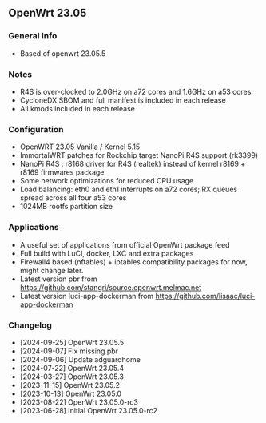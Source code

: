 ## OpenWrt 23.05

### General Info
- Based of openwrt 23.05.5

### Notes
- R4S is over-clocked to 2.0GHz on a72 cores and 1.6GHz on a53 cores.
- CycloneDX SBOM and full manifest is included in each release
- All kmods included in each release

### Configuration
- OpenWRT 23.05 Vanilla / Kernel 5.15
- ImmortalWRT patches for Rockchip target NanoPi R4S support (rk3399)
- NanoPi R4S : r8168 driver for R4S (realtek) instead of kernel r8169 + r8169 firmwares package
- Some network optimizations for reduced CPU usage
- Load balancing: eth0 and eth1 interrupts on a72 cores; RX queues spread across all four a53 cores
- 1024MB rootfs partition size

### Applications
- A useful set of applications from official OpenWrt package feed
- Full build with LuCI, docker, LXC and extra packages
- Firewall4 based (nftables) + iptables compatibility packages for now, might change later.
- Latest version pbr from https://github.com/stangri/source.openwrt.melmac.net
- Latest version luci-app-dockerman from https://github.com/lisaac/luci-app-dockerman

### Changelog
- [2024-09-25] OpenWrt 23.05.5
- [2024-09-07] Fix missing pbr
- [2024-09-06] Update adguardhome
- [2024-07-22] OpenWrt 23.05.4
- [2024-03-27] OpenWrt 23.05.3
- [2023-11-15] OpenWrt 23.05.2
- [2023-10-13] OpenWrt 23.05.0
- [2023-08-22] OpenWrt 23.05.0-rc3
- [2023-06-28] Initial OpenWrt 23.05.0-rc2
